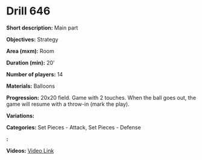 # Drill 646

**Short description:**
Main part

**Objectives:**
Strategy

**Area (mxm):**
Room

**Duration (min):**
20'

**Number of players:**
14

**Materials:**
Balloons

**Progression:**
20x20 field. Game with 2 touches. When the ball goes out, the game will resume with a throw-in (mark the play).

**Variations:**


**Categories:**
Set Pieces - Attack, Set Pieces - Defense

**:**


**Videos:**
[Video Link](https://www.youtube.com/embed/Mpr8-tjAgtQ)

